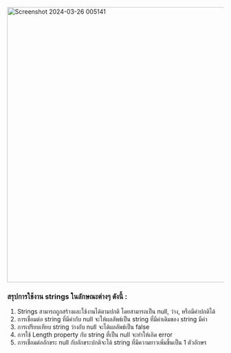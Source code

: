 <img width="640" alt="Screenshot 2024-03-26 005141" src="https://github.com/anndyyzzz/03376836-OOP-2566-Lab-03/assets/144866059/f1cd0b35-4cce-4f0b-8a57-7c8ccad1fbe5">

### สรุปการใช้งาน strings ในลักษณะต่างๆ ดังนี้ :
1. Strings สามารถถูกสร้างและใช้งานได้ตามปกติ โดยสามารถเป็น null, ว่าง, หรือมีค่าปกติได้
2. การเชื่อมต่อ string ที่มีค่ากับ null จะให้ผลลัพธ์เป็น string ที่มีค่าเดิมของ string มีค่า
3. การเปรียบเทียบ string ว่างกับ null จะได้ผลลัพธ์เป็น false
4. การใช้ Length property กับ string ที่เป็น null จะทำให้เกิด error
5. การเชื่อมต่ออักขระ null กับอักขระปกติจะได้ string ที่มีความยาวเพิ่มขึ้นเป็น 1 ตัวอักษร
